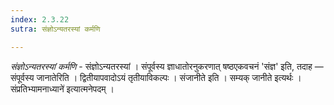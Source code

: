 ```yaml
---
index: 2.3.22
sutra: संज्ञोऽन्यतरस्यां कर्मणि

---
```

_संज्ञोऽन्यतरस्यां कर्मणि_ - संज्ञोऽन्यतरस्यां । संपूर्वस्य ज्ञाधातोरनुकरणात् षष्ठएकवचनं 'संज्ञ' इति, तदाह — संपूर्वस्य जानातेरिति । द्वितीयापवादोऽयं तृतीयाविकल्पः । संजानीते इति । सम्यक् जानीते इत्यर्थः ।संप्रतिभ्यामनाध्याने॑ इत्यात्मनेपदम् ।